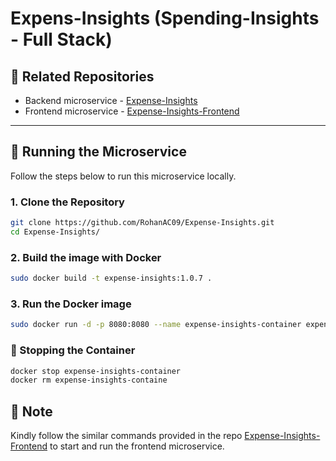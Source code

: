 # Expens-Insights (Spending-Insights - Full Stack)

## 🔗 Related Repositories
- Backend microservice - [Expense-Insights](https://github.com/RohanAC09/Expense-Insights)
- Frontend microservice - [Expense-Insights-Frontend](https://github.com/RohanAC09/Expense-Insights-Frontend)

---

## 🚀 Running the Microservice

Follow the steps below to run this microservice locally.

### 1. Clone the Repository
```bash
git clone https://github.com/RohanAC09/Expense-Insights.git
cd Expense-Insights/
```

### 2. Build the image with Docker
```bash
sudo docker build -t expense-insights:1.0.7 .
```

### 3. Run the Docker image
```bash
sudo docker run -d -p 8080:8080 --name expense-insights-container expense-insights:1.0.7
```

### 🛑 Stopping the Container
```bash
docker stop expense-insights-container
docker rm expense-insights-containe
```

## 📜 Note

Kindly follow the similar commands provided in the repo [Expense-Insights-Frontend](https://github.com/RohanAC09/Expense-Insights-Frontend) to start and run the frontend microservice.

